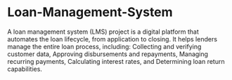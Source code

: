 # Loan-Management-System
A loan management system (LMS) project is a digital platform that automates the loan lifecycle, from application to closing. It helps lenders manage the entire loan process, including: Collecting and verifying customer data, Approving disbursements and repayments, Managing recurring payments, Calculating interest rates, and Determining loan return capabilities.
